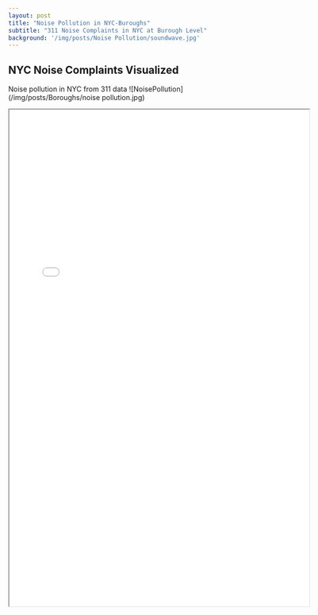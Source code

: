 ```yaml
---
layout: post
title: "Noise Pollution in NYC-Buroughs"
subtitle: "311 Noise Complaints in NYC at Burough Level"
background: '/img/posts/Noise Pollution/soundwave.jpg'
---
```




## NYC Noise Complaints Visualized
Noise pollution in NYC from 311 data
![NoisePollution](/img/posts/Boroughs/noise pollution.jpg)


<iframe src="/img/posts/Boroughs/boroughs_total_complaints.html" height="1000px" width="120%"><iframe>

